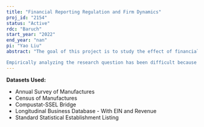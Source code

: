 ```yaml
---
title: "Financial Reporting Regulation and Firm Dynamics"
proj_id: "2154"
status: "Active"
rdc: "Baruch"
start_year: "2022"
end_year: "nan"
pi: "Yao Liu"
abstract: "The goal of this project is to study the effect of financial reporting regulation on firm dynamics based on different prior state-level disclosure-requirement conditions. To demonstrate firm dynamics, I first show within-firm efficiency and then examine across-firm efficiency and resource allocation. To show within-firm efficiency, I study firm-specific TFP and geographic mobility. For across-firm efficiency and resource allocation (i.e., shifting the allocation of labor and capital). I study whether resources move towards firms with higher productivity within local industries, whether there are disproportionate effects on smaller and younger businesses, and whether there are resource allocation dynamics between public and private establishments (e.g., standard general equilibrium effects).

Empirically analyzing the research question has been difficult because of both data and identification challenges. The analyses of ex ante regulatory design require state-level disclosure jurisdictions. To construct this measurement, I use machine learning techniques to dissect judicial opinions at state-level cases to document how rigorous and specific disclosure requirements are within the state. The analyses of ex post firm dynamics require micro-level data on small firms connecting both their real decisions to their productivity and age."
---
```


**Datasets Used:**

  - Annual Survey of Manufactures 
  - Census of Manufactures 
  - Compustat-SSEL Bridge 
  - Longitudinal Business Database - With EIN and Revenue 
  - Standard Statistical Establishment Listing 

